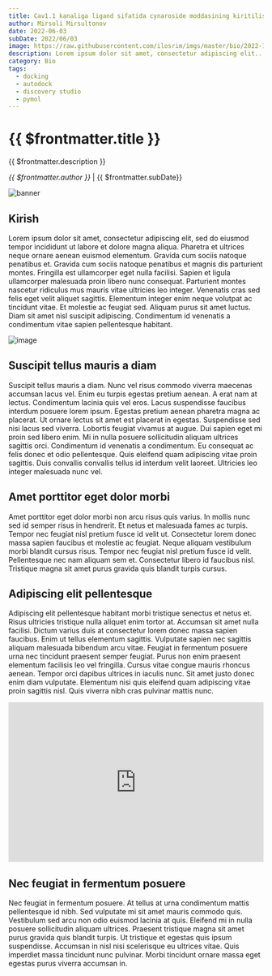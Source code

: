 ```yaml
---
title: Cav1.1 kanaliga ligand sifatida cynaroside moddasining kiritilishi.
author: Mirsoli Mirsultonov
date: 2022-06-03
subDate: 2022/06/03
image: https://raw.githubusercontent.com/ilosrim/imgs/master/bio/2022-11-25/complex-2.png
description: Lorem ipsum dolor sit amet, consectetur adipiscing elit...
category: Bio
tags:
  - docking
  - autodock
  - discovery studio
  - pymol
---
```


# {{ $frontmatter.title }}

{{ $frontmatter.description }}

_{{ $frontmatter.author }}_ | {{ $frontmatter.subDate}}

![banner](https://raw.githubusercontent.com/ilosrim/imgs/master/bio/2022-11-25/complex-2.png)

## Kirish

Lorem ipsum dolor sit amet, consectetur adipiscing elit, sed do eiusmod tempor incididunt ut labore et dolore magna aliqua. Pharetra et ultrices neque ornare aenean euismod elementum. Gravida cum sociis natoque penatibus et. Gravida cum sociis natoque penatibus et magnis dis parturient montes. Fringilla est ullamcorper eget nulla facilisi. Sapien et ligula ullamcorper malesuada proin libero nunc consequat. Parturient montes nascetur ridiculus mus mauris vitae ultricies leo integer. Venenatis cras sed felis eget velit aliquet sagittis. Elementum integer enim neque volutpat ac tincidunt vitae. Et molestie ac feugiat sed. Aliquam purus sit amet luctus. Diam sit amet nisl suscipit adipiscing. Condimentum id venenatis a condimentum vitae sapien pellentesque habitant.

![image](https://raw.githubusercontent.com/ilosrim/imgs/master/bio/2022-11-25/lig.png)

## Suscipit tellus mauris a diam

Suscipit tellus mauris a diam. Nunc vel risus commodo viverra maecenas accumsan lacus vel. Enim eu turpis egestas pretium aenean. A erat nam at lectus. Condimentum lacinia quis vel eros. Lacus suspendisse faucibus interdum posuere lorem ipsum. Egestas pretium aenean pharetra magna ac placerat. Ut ornare lectus sit amet est placerat in egestas. Suspendisse sed nisi lacus sed viverra. Lobortis feugiat vivamus at augue. Dui sapien eget mi proin sed libero enim. Mi in nulla posuere sollicitudin aliquam ultrices sagittis orci. Condimentum id venenatis a condimentum. Eu consequat ac felis donec et odio pellentesque. Quis eleifend quam adipiscing vitae proin sagittis. Duis convallis convallis tellus id interdum velit laoreet. Ultricies leo integer malesuada nunc vel.

## Amet porttitor eget dolor morbi

Amet porttitor eget dolor morbi non arcu risus quis varius. In mollis nunc sed id semper risus in hendrerit. Et netus et malesuada fames ac turpis. Tempor nec feugiat nisl pretium fusce id velit ut. Consectetur lorem donec massa sapien faucibus et molestie ac feugiat. Neque aliquam vestibulum morbi blandit cursus risus. Tempor nec feugiat nisl pretium fusce id velit. Pellentesque nec nam aliquam sem et. Consectetur libero id faucibus nisl. Tristique magna sit amet purus gravida quis blandit turpis cursus.

## Adipiscing elit pellentesque

Adipiscing elit pellentesque habitant morbi tristique senectus et netus et. Risus ultricies tristique nulla aliquet enim tortor at. Accumsan sit amet nulla facilisi. Dictum varius duis at consectetur lorem donec massa sapien faucibus. Enim ut tellus elementum sagittis. Vulputate sapien nec sagittis aliquam malesuada bibendum arcu vitae. Feugiat in fermentum posuere urna nec tincidunt praesent semper feugiat. Purus non enim praesent elementum facilisis leo vel fringilla. Cursus vitae congue mauris rhoncus aenean. Tempor orci dapibus ultrices in iaculis nunc. Sit amet justo donec enim diam vulputate. Elementum nisi quis eleifend quam adipiscing vitae proin sagittis nisl. Quis viverra nibh cras pulvinar mattis nunc.

<iframe width="100%" height="315" src="https://www.youtube.com/embed/eI4Aske7MgU" title="YouTube video player" frameborder="0" allow="accelerometer; autoplay; clipboard-write; encrypted-media; gyroscope; picture-in-picture" allowfullscreen></iframe>

## Nec feugiat in fermentum posuere

Nec feugiat in fermentum posuere. At tellus at urna condimentum mattis pellentesque id nibh. Sed vulputate mi sit amet mauris commodo quis. Vestibulum sed arcu non odio euismod lacinia at quis. Eleifend mi in nulla posuere sollicitudin aliquam ultrices. Praesent tristique magna sit amet purus gravida quis blandit turpis. Ut tristique et egestas quis ipsum suspendisse. Accumsan in nisl nisi scelerisque eu ultrices vitae. Quis imperdiet massa tincidunt nunc pulvinar. Morbi tincidunt ornare massa eget egestas purus viverra accumsan in.

